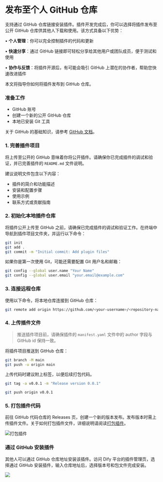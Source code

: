 # 发布至个人 GitHub 仓库

支持通过 GitHub 仓库链接安装插件。插件开发完成后，你可以选择将插件发布至公开 GitHub 仓库供其他人下载和使用。该方式具备以下优势：

• **个人管理**：你可以完全控制插件的代码和更新

• **快速分享**：通过 GitHub 链接即可轻松分享给其他用户或团队成员，便于测试和使用

• **协作与反馈**：将插件开源后，有可能会吸引 GitHub 上潜在的协作者，帮助您快速改进插件

本文将指导你如何将插件发布到 GitHub 仓库。

### 准备工作

* GitHub 账号
* 创建一个新的公开 GitHub 仓库
* 本地已安装 Git 工具

关于 GitHub 的基础知识，请参考 [GitHub 文档](https://docs.github.com/en/repositories/creating-and-managing-repositories/creating-a-new-repository)。

### 1. 完善插件项目

将上传至公开的 GitHub 意味着你将公开插件。请确保你已完成插件的调试和验证，并已完善插件的 `README.md` 文件说明。

建议说明文件包含以下内容：

* 插件的简介和功能描述
* 安装和配置步骤
* 使用示例
* 联系方式或贡献指南

### 2. 初始化本地插件仓库

将插件公开上传至 GitHub 之前，请确保已完成插件的调试和验证工作。在终端中导航到插件项目文件夹，并运行以下命令：

```bash
git init
git add .
git commit -m "Initial commit: Add plugin files"
```

如果你是第一次使用 Git，可能还需要配置 Git 用户名和邮箱：

```bash
git config --global user.name "Your Name"
git config --global user.email "your.email@example.com"
```

### 3. 连接远程仓库

使用以下命令，将本地仓库连接到 GitHub 仓库：

```bash
git remote add origin https://github.com/<your-username>/<repository-name>.git
```

### 4. 上传插件文件

> 推送插件项目前，请确保插件的 `manifest.yaml` 文件中的 author 字段与 GitHub id 保持一致。

将插件项目推送到 GitHub 仓库：

```bash
git branch -M main
git push -u origin main
```

上传代码时建议附上标签，以便后续打包代码。

```bash
git tag -a v0.0.1 -m "Release version 0.0.1"

git push origin v0.0.1
```

### 5. 打包插件代码

前往 GitHub 代码仓库的 Releases 页，创建一个新的版本发布。发布版本时需上传插件文件。关于如何打包插件文件，详细说明请阅读[打包插件](package-and-publish-plugin-file.md)。

![打包插件](https://assets-docs.dify.ai/2024/12/5cb4696348cc6903e380287fce8f529d.png)

### 通过 GitHub 安装插件

其他人可以通过 GitHub 仓库地址安装该插件。访问 Dify 平台的插件管理页，选择通过 GitHub 安装插件，输入仓库地址后，选择版本号和包文件完成安装。

![](https://assets-docs.dify.ai/2024/12/3c2612349c67e6898a1f33a7cc320468.png)



